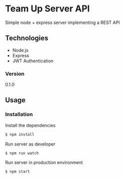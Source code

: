 # Team Up Server API

Simple node + express server implementing a REST API

## Technologies

- Node.js
- Express
- JWT Authentication

### Version

0.1.0

## Usage

### Installation

Install the dependencies

```sh
$ npm install
```

Run server as developer

```sh
$ npm run watch
```

Run server in production environment

```sh
$ npm start
```
